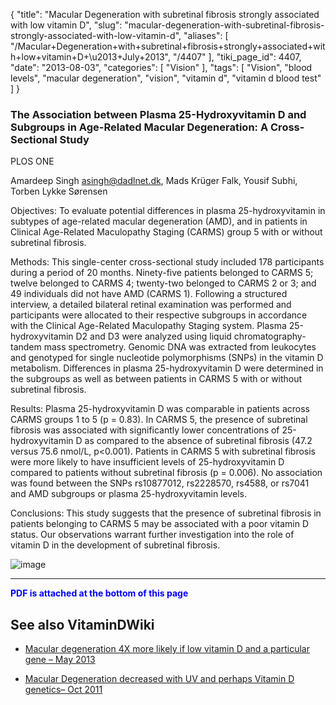 {
    "title": "Macular Degeneration with subretinal fibrosis strongly associated with low vitamin D",
    "slug": "macular-degeneration-with-subretinal-fibrosis-strongly-associated-with-low-vitamin-d",
    "aliases": [
        "/Macular+Degeneration+with+subretinal+fibrosis+strongly+associated+with+low+vitamin+D+\u2013+July+2013",
        "/4407"
    ],
    "tiki_page_id": 4407,
    "date": "2013-08-03",
    "categories": [
        "Vision"
    ],
    "tags": [
        "Vision",
        "blood levels",
        "macular degeneration",
        "vision",
        "vitamin d",
        "vitamin d blood test"
    ]
}


### The Association between Plasma 25-Hydroxyvitamin D and Subgroups in Age-Related Macular Degeneration: A Cross-Sectional Study

PLOS ONE

Amardeep Singh asingh@dadlnet.dk,     Mads Krüger Falk,     Yousif Subhi,     Torben Lykke Sørensen

Objectives: To evaluate potential differences in plasma 25-hydroxyvitamin in subtypes of age-related macular degeneration (AMD), and in patients in Clinical Age-Related Maculopathy Staging (CARMS) group 5 with or without subretinal fibrosis.

Methods: This single-center cross-sectional study included 178 participants during a period of 20 months. Ninety-five patients belonged to CARMS 5; twelve belonged to CARMS 4; twenty-two belonged to CARMS 2 or 3; and 49 individuals did not have AMD (CARMS 1). Following a structured interview, a detailed bilateral retinal examination was performed and participants were allocated to their respective subgroups in accordance with the Clinical Age-Related Maculopathy Staging system. Plasma 25-hydroxyvitamin D2 and D3 were analyzed using liquid chromatography-tandem mass spectrometry. Genomic DNA was extracted from leukocytes and genotyped for single nucleotide polymorphisms (SNPs) in the vitamin D metabolism. Differences in plasma 25-hydroxyvitamin D were determined in the subgroups as well as between patients in CARMS 5 with or without subretinal fibrosis.

Results: Plasma 25-hydroxyvitamin D was comparable in patients across CARMS groups 1 to 5 (p = 0.83). In CARMS 5, the presence of subretinal fibrosis was associated with significantly lower concentrations of 25-hydroxyvitamin D as compared to the absence of subretinal fibrosis (47.2 versus 75.6 nmol/L, p<0.001). Patients in CARMS 5 with subretinal fibrosis were more likely to have insufficient levels of 25-hydroxyvitamin D compared to patients without subretinal fibrosis (p = 0.006). No association was found between the SNPs rs10877012, rs2228570, rs4588, or rs7041 and AMD subgroups or plasma 25-hydroxyvitamin levels.

Conclusions: This study suggests that the presence of subretinal fibrosis in patients belonging to CARMS 5 may be associated with a poor vitamin D status. Our observations warrant further investigation into the role of vitamin D in the development of subretinal fibrosis.

<img src="https://d378j1rmrlek7x.cloudfront.net/attachments/jpeg/amd.jpg" alt="image">

---

 **<span style="color:#00F;">PDF is attached at the bottom of this page</span>** 

## See also VitaminDWiki

* [Macular degeneration 4X more likely if low vitamin D and a particular gene – May 2013](/posts/macular-degeneration-4x-more-likely-if-low-vitamin-d-and-a-particular-gene)

* [Macular Degeneration decreased with UV and perhaps Vitamin D genetics– Oct 2011](/tags/macular-degeneration-decreased-with-uv-and-perhaps-vitamin-d-genetics-oct-2011.html)